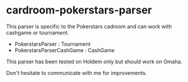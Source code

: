 # cardroom-pokerstars-parser

This parser is specific to the Pokerstars cadroom and can work with cashgame or tournament.

* PokerstarsParser : Tournament
* PokerstarsParserCashGame : CashGame

This parser has been tested on Holdem only but should work on Omaha.

Don't hesitate to communicate with me for improvements.
